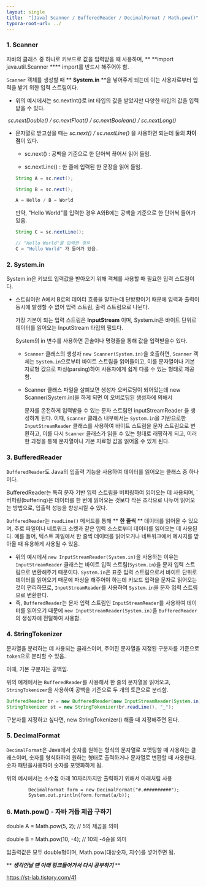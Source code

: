 ```yaml
---
layout: single
title:  "[Java] Scanner / BufferedReader / DecimalFormat / Math.pow()"
typora-root-url: ../
---
```


<script src="https://gist.github.com/XOHW91/e7fddd19ee7359ae7243c21684b56b4d.js"></script>

### 1. Scanner

자바의 클래스 중 하나로 키보드로 값을 입력받을 때 사용하며,  ** **import java.util.Scanner **** import를 반드시 해주어야 함.

`Scanner` 객체를 생성할 때  ** **System.in** **을 넣어주게 되는데 이는 사용자로부터 입력을 받기 위한 입력 스트림이다.



- 위의 예시에서는 sc.nextInt()로 int 타입의 값을 받았지만 다양한 타입의 값을 입력받을 수 있다.

​        *sc.nextDouble() / sc.nextFloat() / sc.nextBoolean() / sc.nextLong()*

- 문자열로 받고싶을 때는 *sc.next() / sc.nextLine()* 을 사용하면 되는데 둘의 **차이점**이 있다.

  - sc.next() : 공백을 기준으로 한 단어씩 끊어서 읽어 들임.

  - sc.nextLine() : 한 줄에 입력된 한 문장을 읽어 들임.

  ```java
  String A = sc.next(); 
  
  String B = sc.next(); 
  
  A = Hello / B = World
  ```

  만약, "Hello World"를 입력한 경우 A와B에는 공백을 기준으로 한 단어씩 들어가 있음.

   

  ```java
  String C = sc.nextLine();
  
  // "Hello World"를 입력한 경우
  C = "Hello World" 가 들어가 있음. 
  ```

  

### 2. System.in 

System.in은 키보드 입력값을 받아오기 위해 객체를 사용할 때 필요한 입력 스트림이다. 

- 스트림이란 A에서 B로의 데이터 흐름을 말하는데 단방향이기 때문에 입력과 출력이 동시에 발생할  수 없어 입력 스트림, 출력 스트림으로 나뉜다. 

  가장 기본이 되는 입력 스트림은 **InputStream** 이며, System.in은 바이트 단위로 데이터를 읽어오는 InputStream 타입의 필드다. 

   System의 in 변수를 사용하면 콘솔이나 명령줄을 통해 값을 입력받을수 있다. 

  - `Scanner` 클래스의 생성자 `new Scanner(System.in)`을 호출하면, `Scanner` 객체는 `System.in`으로부터 바이트 스트림을 읽어들이고, 이를 문자열이나 기본 자료형 값으로 파싱(parsing)하여 사용자에게 쉽게 다룰 수 있는 형태로 제공함.

  - Scanner 클래스 파일을 살펴보면 생성자 오버로딩이 되어있는데  new Scanner(System.in)을 하게 되면 이 오버로딩된 생성자에 의해서 

    문자를 온전하게 입력받을 수 있는 문자 스트림인 inputStreamReader 을 생성하게 된다. 이때, `Scanner` 클래스 내부에서는 `System.in`을 기반으로한 `InputStreamReader` 클래스를 사용하여 바이트 스트림을 문자 스트림으로 변환하고, 이를 다시 `Scanner` 클래스가 읽을 수 있는 형태로 래핑하게 되고, 이러한 과정을 통해 문자열이나 기본 자료형 값을 읽어올 수 있게 된다. 



<script src="https://gist.github.com/XOHW91/a8e10cff5d0894fb6a21c4f5dd194bfc.js"></script>

### 3. BufferedReader

`BufferedReader`도 Java의 입출력 기능을 사용하여 데이터를 읽어오는 클래스 중 하나이다.

BufferedReader는 특히 문자 기반 입력 스트림을 버퍼링하여 읽어오는 데 사용되며, `버퍼링(buffering)은 데이터를 한 번에 읽어오는 것보다 작은 조각으로 나누어 읽어오는 방법으로, 입출력 성능을 향상시킬 수 있다.

`BufferedReader`는 `readLine()` 메서드를 통해  ** **한 줄씩** ** 데이터를 읽어올 수 있으며,  주로 파일이나 네트워크 소켓과 같은 입력 소스로부터 데이터를 읽어오는 데 사용된다. 예를 들어, 텍스트 파일에서 한 줄씩 데이터를 읽어오거나 네트워크에서 메시지를 받아올 때 유용하게 사용될 수 있음.

- 위의 예시에서 `new InputStreamReader(System.in)`을 사용하는 이유는 `InputStreamReader` 클래스는 바이트 입력 스트림(`System.in`)을 문자 입력 스트림으로 변환해주기 때문이다. `System.in`은 표준 입력 스트림으로서 바이트 단위로 데이터를 읽어오기 때문에 파싱을 해주어야 하는데 키보드 입력을 문자로 읽어오는 것이 편리하므로, `InputStreamReader`를 사용하여 `System.in`을 문자 입력 스트림으로 변환한다.
-  즉, `BufferedReader`는 문자 입력 스트림인 `InputStreamReader`를 사용하여 데이터를 읽어오기 때문에 `new InputStreamReader(System.in)`을 `BufferedReader`의 생성자에 전달하여 사용함.



### 4. StringTokenizer

문자열을 분리하는 데 사용되는 클래스이며, 주어진 문자열을 지정된 구분자를 기준으로 `token`으로 분리할 수 있음. 

이때, 기본 구분자는 공백임. 

위의 예제에서는 `BufferedReader`를 사용해서 한 줄의 문자열을 읽어오고,  `StringTokenizer`을 사용하여 공백을 기준으로 두 개의 토큰으로 분리함. 



```java
BufferedReader br = new BufferedReader(new InputStreamReader(System.in));
StringTokenizer st = new StringTokenizer(br.readLine(), "_");
```

구분자를 지정하고 싶다면, new StringTokenizer() 해줄 때 지정해주면 된다.

 

### 5. DecimalFormat

`DecimalFormat`은 Java에서 숫자를 원하는 형식의 문자열로 포맷팅할 때 사용하는 클래스이며, 숫자를 형식화하여 원하는 형태로 출력하거나 문자열로 변환할 때 사용한다.  숫자 패턴을사용하여 숫자를 포맷화하게 됨.

 위의 예시에서는 소수점 아래 10자리까지만 출력하기 위해서 아래처럼 사용

```
        DecimalFormat form = new DecimalFormat("#.##########");
        System.out.println(form.format(a/b));  
```





### 6. Math.pow() - 자바 거듭 제곱 구하기

double A = Math.pow(5, 2);    // 5의 제곱을 의미

double B = Math.pow(10, -4);	// 10의 -4승을 의미 

입출력값은 모두 double형이며, Math.pow(대상숫자, 지수)를 넣어주면 됨.









** ***생각안날 땐 아래 링크들어가서 다시 공부하기*** **

https://st-lab.tistory.com/41

